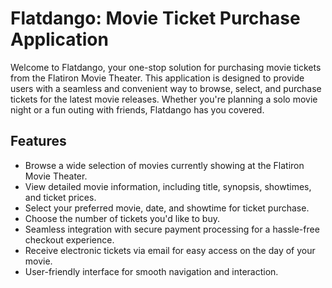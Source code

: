 #  Flatdango: Movie Ticket Purchase Application
Welcome to Flatdango, your one-stop solution for purchasing movie tickets from the Flatiron Movie Theater. This application is designed to provide users with a seamless and convenient way to browse, select, and purchase tickets for the latest movie releases. Whether you're planning a solo movie night or a fun outing with friends, Flatdango has you covered.

## Features

- Browse a wide selection of movies currently showing at the Flatiron Movie Theater.
- View detailed movie information, including title, synopsis, showtimes, and ticket prices.
- Select your preferred movie, date, and showtime for ticket purchase.
- Choose the number of tickets you'd like to buy.
- Seamless integration with secure payment processing for a hassle-free checkout experience.
- Receive electronic tickets via email for easy access on the day of your movie.
- User-friendly interface for smooth navigation and interaction.
